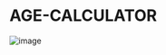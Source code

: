 # AGE-CALCULATOR

![image](https://user-images.githubusercontent.com/78996216/178486182-512af751-b2e7-4da5-946b-f27eacb0d101.png)
